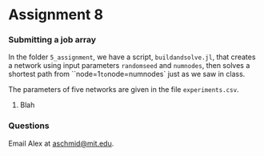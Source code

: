 # Assignment 8

### Submitting a job array

In the folder `5_assignment`, we have a script, `buildandsolve.jl`, that creates a network using input parameters `randomseed` and `numnodes`, then solves a shortest path from ``node=1` to `node=numnodes` just as we saw in class. 

The parameters of five networks are given in the file `experiments.csv`. 
1. Blah

### Questions
Email Alex at aschmid@mit.edu. 